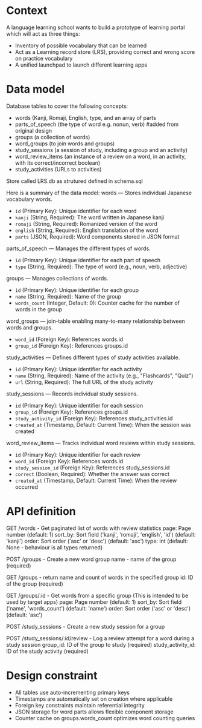 # Context

A language learning school wants to build a prototype of learning portal which will act as three things:
- Inventory of possible vocabulary that can be learned
- Act as a  Learning record store (LRS), providing correct and wrong score on practice vocabulary
- A unified launchpad to launch different learning apps


# Data model

Database tables to cover the following concepts:
- words (Kanji, Romaji, English, type, and an array of parts
- parts_of_speech (the type of word e.g. nonun, verb) #added from original design
- groups (a collection of words)
- word_groups (to join words and groups) 
- study_sessions (a session of study, including a group and an activity)
- word_review_items (an instance of a review on a word, in an activity, with its correct/incorrect boolean)
- study_activities (URLs to activities)

Store called LRS.db as strutured defined in schema.sql

Here is a summary of the data model:
words — Stores individual Japanese vocabulary words.
- `id` (Primary Key): Unique identifier for each word
- `kanji` (String, Required): The word written in Japanese kanji
- `romaji` (String, Required): Romanized version of the word
- `english` (String, Required): English translation of the word
- `parts` (JSON, Required): Word components stored in JSON format

parts_of_speech — Manages the different types of words.
- `id` (Primary Key): Unique identifier for each part of speech
- `type` (String, Required): The type of word (e.g., noun, verb, adjective)

groups — Manages collections of words.
- `id` (Primary Key): Unique identifier for each group
- `name` (String, Required): Name of the group
- `words_count` (Integer, Default: 0): Counter cache for the number of words in the group

word_groups — join-table enabling many-to-many relationship between words and groups.
- `word_id` (Foreign Key): References words.id
- `group_id` (Foreign Key): References groups.id

study_activities — Defines different types of study activities available.
- `id` (Primary Key): Unique identifier for each activity
- `name` (String, Required): Name of the activity (e.g., "Flashcards", "Quiz")
- `url` (String, Required): The full URL of the study activity

study_sessions — Records individual study sessions.
- `id` (Primary Key): Unique identifier for each session
- `group_id` (Foreign Key): References groups.id
- `study_activity_id` (Foreign Key): References study_activities.id
- `created_at` (Timestamp, Default: Current Time): When the session was created

word_review_items — Tracks individual word reviews within study sessions.
- `id` (Primary Key): Unique identifier for each review
- `word_id` (Foreign Key): References words.id
- `study_session_id` (Foreign Key): References study_sessions.id
- `correct` (Boolean, Required): Whether the answer was correct
- `created_at` (Timestamp, Default: Current Time): When the review occurred


# API definition

GET /words - Get paginated list of words with review statistics
page: Page number (default: 1)
sort_by: Sort field ('kanji', 'romaji', 'english', 'id') (default: 'kanji')
order: Sort order ('asc' or 'desc') (default: 'asc')
type: int (default: None - behaviour is all types returned)

POST /groups - Create a new word group
name - name of the group (required)

GET /groups - return name and count of words in the specified group
id: ID of the group (required)

GET /groups/:id - Get words from a specific group (This is intended to be used by target apps)
page: Page number (default: 1)
sort_by: Sort field ('name', 'words_count') (default: 'name')
order: Sort order ('asc' or 'desc') (default: 'asc')

POST /study_sessions - Create a new study session for a group

POST /study_sessions/:id/review - Log a review attempt for a word during a study session
group_id: ID of the group to study (required)
study_activity_id: ID of the study activity (required)


# Design constraint
- All tables use auto-incrementing primary keys
- Timestamps are automatically set on creation where applicable
- Foreign key constraints maintain referential integrity
- JSON storage for word parts allows flexible component storage
- Counter cache on groups.words_count optimizes word counting queries
